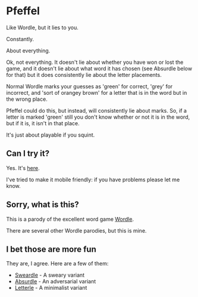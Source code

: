 # Pfeffel

Like Wordle, but it lies to you.

Constantly.

About everything.

Ok, not everything. It doesn't lie about whether you have won or lost the game,
and it doesn't lie about what word it has chosen (see Absurdle below for that)
but it does consistently lie about the letter placements.

Normal Wordle marks your guesses as 'green' for correct, 'grey' for incorrect,
and 'sort of orangey brown' for a letter that is in the word but in the wrong
place.

Pfeffel could do this, but instead, will consistently lie about marks. So, if
a letter is marked 'green' still you don't know whether or not it is in the
word, but if it is, it isn't in that place.

It's just about playable if you squint.

## Can I try it?

Yes. It's [here](https://www.conniptions.org/pfeffel/).

I've tried to make it mobile friendly: if you have problems please let me know.

## Sorry, what is this?

This is a parody of the excellent word game [Wordle](https://www.powerlanguage.co.uk/wordle/).

There are several other Wordle parodies, but this is mine.

## I bet those are more fun

They are, I agree. Here are a few of them:

* [Sweardle](https://www.sweardle.com/) - A sweary variant
* [Absurdle](https://qntm.org/files/wordle/index.html) - An adversarial variant
* [Letterle](https://edjefferson.com/letterle/) - A minimalist variant

